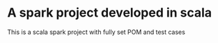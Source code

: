 # A spark project developed in scala
This is a scala spark project with fully set POM and test cases
